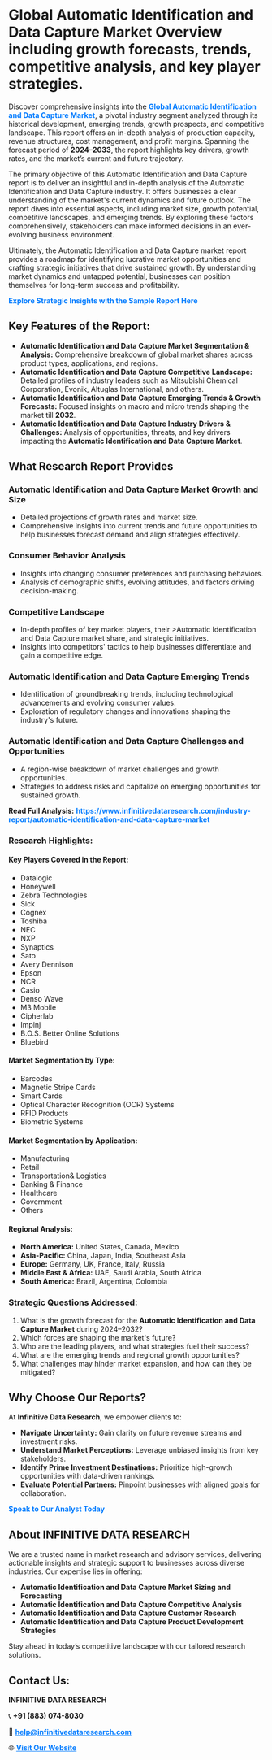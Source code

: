 <h1>Global Automatic Identification and Data Capture Market Overview including growth forecasts, trends, competitive analysis, and key player strategies.</h1>
<p>
Discover comprehensive insights into the 
<a href="https://www.infinitivedataresearch.com/industry-report/automatic-identification-and-data-capture-market" rel="dofollow" style="color: #007BFF; text-decoration: none;"><strong>Global Automatic Identification and Data Capture Market</strong></a>, a pivotal industry segment analyzed through its historical development, emerging trends, growth prospects, and competitive landscape. This report offers an in-depth analysis of production capacity, revenue structures, cost management, and profit margins. Spanning the forecast period of <strong>2024–2033</strong>, the report highlights key drivers, growth rates, and the market’s current and future trajectory.
</p>
<p>
The primary objective of this Automatic Identification and Data Capture report is to deliver an insightful and in-depth analysis of the Automatic Identification and Data Capture industry. It offers businesses a clear understanding of the market's current dynamics and future outlook. The report dives into essential aspects, including market size, growth potential, competitive landscapes, and emerging trends. By exploring these factors comprehensively, stakeholders can make informed decisions in an ever-evolving business environment.
</p>
<p>
Ultimately, the Automatic Identification and Data Capture market report provides a roadmap for identifying lucrative market opportunities and crafting strategic initiatives that drive sustained growth. By understanding market dynamics and untapped potential, businesses can position themselves for long-term success and profitability.
</p>
<p>
<a href="https://www.infinitivedataresearch.com/request-sample/reportId=106180" style="color: #007BFF; text-decoration: none;"><strong>Explore Strategic Insights with the Sample Report Here</strong></a>
</p>

<h2>Key Features of the Report:</h2>
<ul>
<li><strong>Automatic Identification and Data Capture Market Segmentation & Analysis:</strong> Comprehensive breakdown of global market shares across product types, applications, and regions.</li>
<li><strong>Automatic Identification and Data Capture Competitive Landscape:</strong> Detailed profiles of industry leaders such as Mitsubishi Chemical Corporation, Evonik, Altuglas International, and others.</li>
<li><strong>Automatic Identification and Data Capture Emerging Trends & Growth Forecasts:</strong> Focused insights on macro and micro trends shaping the market till <strong>2032</strong>.</li>
<li><strong>Automatic Identification and Data Capture Industry Drivers & Challenges:</strong> Analysis of opportunities, threats, and key drivers impacting the <strong>Automatic Identification and Data Capture Market</strong>.</li>
</ul>

<h2>What Research Report Provides</h2>
<h3>Automatic Identification and Data Capture Market Growth and Size</h3>
<ul>
<li>Detailed projections of growth rates and market size.</li>
<li>Comprehensive insights into current trends and future opportunities to help businesses forecast demand and align strategies effectively.</li>
</ul>

<h3>Consumer Behavior Analysis</h3>
<ul>
<li>Insights into changing consumer preferences and purchasing behaviors.</li>
<li>Analysis of demographic shifts, evolving attitudes, and factors driving decision-making.</li>
</ul>

<h3>Competitive Landscape</h3>
<ul>
<li>In-depth profiles of key market players, their >Automatic Identification and Data Capture market share, and strategic initiatives.</li>
<li>Insights into competitors' tactics to help businesses differentiate and gain a competitive edge.</li>
</ul>

<h3>Automatic Identification and Data Capture Emerging Trends</h3>
<ul>
<li>Identification of groundbreaking trends, including technological advancements and evolving consumer values.</li>
<li>Exploration of regulatory changes and innovations shaping the industry's future.</li>
</ul>

<h3>Automatic Identification and Data Capture Challenges and Opportunities</h3>
<ul>
<li>A region-wise breakdown of market challenges and growth opportunities.</li>
<li>Strategies to address risks and capitalize on emerging opportunities for sustained growth.</li>
</ul>
<p><strong>Read Full Analysis:</strong> <a href="https://www.infinitivedataresearch.com/industry-report/automatic-identification-and-data-capture-market" rel="dofollow" style="color: #007BFF; text-decoration: none;"><strong>https://www.infinitivedataresearch.com/industry-report/automatic-identification-and-data-capture-market</strong></a></p>
<h3>Research Highlights:</h3>
<h4>Key Players Covered in the Report:</h4>
<ul><li>Datalogic</li><li>Honeywell</li><li>Zebra Technologies</li><li>Sick</li><li>Cognex</li><li>Toshiba</li><li>NEC</li><li>NXP</li><li>Synaptics</li><li>Sato</li><li>Avery Dennison</li><li>Epson</li><li>NCR</li><li>Casio</li><li>Denso Wave</li><li>M3 Mobile</li><li>Cipherlab</li><li>Impinj</li><li>B.O.S. Better Online Solutions</li><li>Bluebird</li></ul>
<h4>Market Segmentation by Type:</h4>
<ul><li>Barcodes</li><li>Magnetic Stripe Cards</li><li>Smart Cards</li><li>Optical Character Recognition (OCR) Systems</li><li>RFID Products</li><li>Biometric Systems</li></ul>
<h4>Market Segmentation by Application:</h4>
<ul><li>Manufacturing</li><li>Retail</li><li>Transportation&amp; Logistics</li><li>Banking &amp; Finance</li><li>Healthcare</li><li>Government</li><li>Others</li></ul>

<h4>Regional Analysis:</h4>
<ul>
<li><strong>North America:</strong> United States, Canada, Mexico</li>
<li><strong>Asia-Pacific:</strong> China, Japan, India, Southeast Asia</li>
<li><strong>Europe:</strong> Germany, UK, France, Italy, Russia</li>
<li><strong>Middle East & Africa:</strong> UAE, Saudi Arabia, South Africa</li>
<li><strong>South America:</strong> Brazil, Argentina, Colombia</li>
</ul>

<h3>Strategic Questions Addressed:</h3>
<ol>
<li>What is the growth forecast for the <strong>Automatic Identification and Data Capture Market</strong> during 2024–2032?</li>
<li>Which forces are shaping the market's future?</li>
<li>Who are the leading players, and what strategies fuel their success?</li>
<li>What are the emerging trends and regional growth opportunities?</li>
<li>What challenges may hinder market expansion, and how can they be mitigated?</li>
</ol>

<h2>Why Choose Our Reports?</h2>
<p>At <strong>Infinitive Data Research</strong>, we empower clients to:</p>
<ul>
<li><strong>Navigate Uncertainty:</strong> Gain clarity on future revenue streams and investment risks.</li>
<li><strong>Understand Market Perceptions:</strong> Leverage unbiased insights from key stakeholders.</li>
<li><strong>Identify Prime Investment Destinations:</strong> Prioritize high-growth opportunities with data-driven rankings.</li>
<li><strong>Evaluate Potential Partners:</strong> Pinpoint businesses with aligned goals for collaboration.</li>
</ul>
<p><a href="https://www.infinitivedataresearch.com/industry-report/automatic-identification-and-data-capture-market" rel="dofollow" style="color: #007BFF; text-decoration: none;"><strong>Speak to Our Analyst Today</strong></a></p>

<h2>About INFINITIVE DATA RESEARCH</h2>
<p>We are a trusted name in market research and advisory services, delivering actionable insights and strategic support to businesses across diverse industries. Our expertise lies in offering:</p>
<ul>
<li><strong>Automatic Identification and Data Capture Market Sizing and Forecasting</strong></li>
<li><strong>Automatic Identification and Data Capture Competitive Analysis</strong></li>
<li><strong>Automatic Identification and Data Capture Customer Research</strong></li>
<li><strong>Automatic Identification and Data Capture Product Development Strategies</strong></li>
</ul>
<p>Stay ahead in today’s competitive landscape with our tailored research solutions.</p>

<h2>Contact Us:</h2>
<p><strong>INFINITIVE DATA RESEARCH</strong></p>
<p>📞 <strong>+91 (883) 074-8030</strong></p>
<p>📧 <strong><a href="mailto:help@infinitivedataresearch.com" style="color: #007BFF;">help@infinitivedataresearch.com</a></strong></p>
<p>🌐 <strong><a href="https://www.infinitivedataresearch.com" rel="dofollow" style="color: #007BFF;">Visit Our Website</a></strong></p>